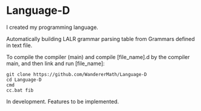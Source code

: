# Language-D
I created my programming language. 

Automatically building LALR grammar parsing table from Grammars defined in text file.

To compile the compiler (main) and compile [file_name].d by the compiler main, and then link and run [file_name]:
```
git clone https://github.com/WandererMath/Language-D
cd Language-D
cmd
cc.bat fib
```
In development. Features to be implemented.
